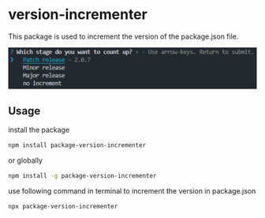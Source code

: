 # version-incrementer

This package is used to increment the version of the package.json file.

![incrementer](./assets/incrementer.PNG)

## Usage

install the package

```bash
npm install package-version-incrementer
```

or globally

```bash
npm install -g package-version-incrementer
```

use following command in terminal to increment the version in package.json

```bash
npx package-version-incrementer
```
